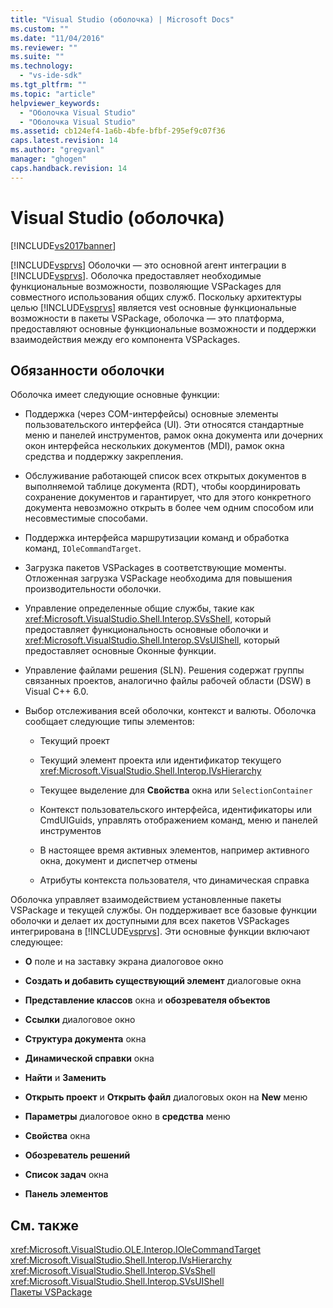 ```yaml
---
title: "Visual Studio (оболочка) | Microsoft Docs"
ms.custom: ""
ms.date: "11/04/2016"
ms.reviewer: ""
ms.suite: ""
ms.technology: 
  - "vs-ide-sdk"
ms.tgt_pltfrm: ""
ms.topic: "article"
helpviewer_keywords: 
  - "Оболочка Visual Studio"
  - "Оболочка Visual Studio"
ms.assetid: cb124ef4-1a6b-4bfe-bfbf-295ef9c07f36
caps.latest.revision: 14
ms.author: "gregvanl"
manager: "ghogen"
caps.handback.revision: 14
---
```

# Visual Studio (оболочка)
[!INCLUDE[vs2017banner](../../code-quality/includes/vs2017banner.md)]

[!INCLUDE[vsprvs](../../code-quality/includes/vsprvs_md.md)] Оболочки — это основной агент интеграции в [!INCLUDE[vsprvs](../../code-quality/includes/vsprvs_md.md)]. Оболочка предоставляет необходимые функциональные возможности, позволяющие VSPackages для совместного использования общих служб. Поскольку архитектуры целью [!INCLUDE[vsprvs](../../code-quality/includes/vsprvs_md.md)] является vest основные функциональные возможности в пакеты VSPackage, оболочка — это платформа, предоставляют основные функциональные возможности и поддержки взаимодействия между его компонента VSPackages.  
  
## Обязанности оболочки  
 Оболочка имеет следующие основные функции:  
  
-   Поддержка \(через COM\-интерфейсы\) основные элементы пользовательского интерфейса \(UI\). Эти относятся стандартные меню и панелей инструментов, рамок окна документа или дочерних окон интерфейса нескольких документов \(MDI\), рамок окна средства и поддержку закрепления.  
  
-   Обслуживание работающей список всех открытых документов в выполняемой таблице документа \(RDT\), чтобы координировать сохранение документов и гарантирует, что для этого конкретного документа невозможно открыть в более чем одним способом или несовместимые способами.  
  
-   Поддержка интерфейса маршрутизации команд и обработка команд, `IOleCommandTarget`.  
  
-   Загрузка пакетов VSPackages в соответствующие моменты. Отложенная загрузка VSPackage необходима для повышения производительности оболочки.  
  
-   Управление определенные общие службы, такие как <xref:Microsoft.VisualStudio.Shell.Interop.SVsShell>, который предоставляет функциональность основные оболочки и <xref:Microsoft.VisualStudio.Shell.Interop.SVsUIShell>, который предоставляет основные Оконные функции.  
  
-   Управление файлами решения \(SLN\). Решения содержат группы связанных проектов, аналогично файлы рабочей области \(DSW\) в Visual C\+\+ 6.0.  
  
-   Выбор отслеживания всей оболочки, контекст и валюты. Оболочка сообщает следующие типы элементов:  
  
    -   Текущий проект  
  
    -   Текущий элемент проекта или идентификатор текущего <xref:Microsoft.VisualStudio.Shell.Interop.IVsHierarchy>  
  
    -   Текущее выделение для **Свойства** окна или `SelectionContainer`  
  
    -   Контекст пользовательского интерфейса, идентификаторы или CmdUIGuids, управлять отображением команд, меню и панелей инструментов  
  
    -   В настоящее время активных элементов, например активного окна, документ и диспетчер отмены  
  
    -   Атрибуты контекста пользователя, что динамическая справка  
  
 Оболочка управляет взаимодействием установленные пакеты VSPackage и текущей службы. Он поддерживает все базовые функции оболочки и делает их доступными для всех пакетов VSPackages интегрирована в [!INCLUDE[vsprvs](../../code-quality/includes/vsprvs_md.md)]. Эти основные функции включают следующее:  
  
-   **О** поле и на заставку экрана диалоговое окно  
  
-   **Создать и добавить существующий элемент** диалоговые окна  
  
-   **Представление классов** окна и **обозревателя объектов**  
  
-   **Ссылки** диалоговое окно  
  
-   **Структура документа** окна  
  
-   **Динамической справки** окна  
  
-   **Найти** и **Заменить**  
  
-   **Открыть проект** и **Открыть файл** диалоговых окон на **New** меню  
  
-   **Параметры** диалоговое окно в **средства** меню  
  
-   **Свойства** окна  
  
-   **Обозреватель решений**  
  
-   **Список задач** окна  
  
-   **Панель элементов**  
  
## См. также  
 <xref:Microsoft.VisualStudio.OLE.Interop.IOleCommandTarget>   
 <xref:Microsoft.VisualStudio.Shell.Interop.IVsHierarchy>   
 <xref:Microsoft.VisualStudio.Shell.Interop.SVsShell>   
 <xref:Microsoft.VisualStudio.Shell.Interop.SVsUIShell>   
 [Пакеты VSPackage](../../extensibility/internals/vspackages.md)